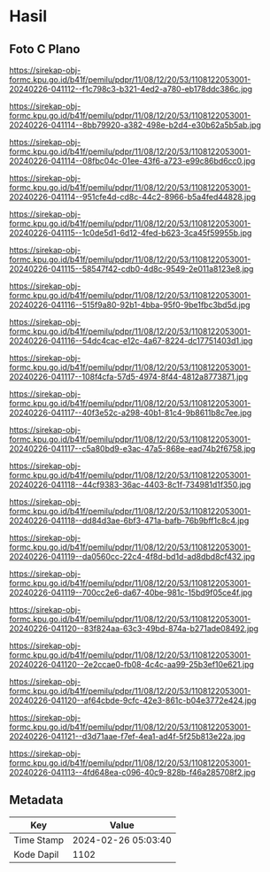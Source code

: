 # Hasil

## Foto C Plano

https://sirekap-obj-formc.kpu.go.id/b41f/pemilu/pdpr/11/08/12/20/53/1108122053001-20240226-041112--f1c798c3-b321-4ed2-a780-eb178ddc386c.jpg

https://sirekap-obj-formc.kpu.go.id/b41f/pemilu/pdpr/11/08/12/20/53/1108122053001-20240226-041114--8bb79920-a382-498e-b2d4-e30b62a5b5ab.jpg

https://sirekap-obj-formc.kpu.go.id/b41f/pemilu/pdpr/11/08/12/20/53/1108122053001-20240226-041114--08fbc04c-01ee-43f6-a723-e99c86bd6cc0.jpg

https://sirekap-obj-formc.kpu.go.id/b41f/pemilu/pdpr/11/08/12/20/53/1108122053001-20240226-041114--951cfe4d-cd8c-44c2-8966-b5a4fed44828.jpg

https://sirekap-obj-formc.kpu.go.id/b41f/pemilu/pdpr/11/08/12/20/53/1108122053001-20240226-041115--1c0de5d1-6d12-4fed-b623-3ca45f59955b.jpg

https://sirekap-obj-formc.kpu.go.id/b41f/pemilu/pdpr/11/08/12/20/53/1108122053001-20240226-041115--58547f42-cdb0-4d8c-9549-2e011a8123e8.jpg

https://sirekap-obj-formc.kpu.go.id/b41f/pemilu/pdpr/11/08/12/20/53/1108122053001-20240226-041116--515f9a80-92b1-4bba-95f0-9be1fbc3bd5d.jpg

https://sirekap-obj-formc.kpu.go.id/b41f/pemilu/pdpr/11/08/12/20/53/1108122053001-20240226-041116--54dc4cac-e12c-4a67-8224-dc17751403d1.jpg

https://sirekap-obj-formc.kpu.go.id/b41f/pemilu/pdpr/11/08/12/20/53/1108122053001-20240226-041117--108f4cfa-57d5-4974-8f44-4812a8773871.jpg

https://sirekap-obj-formc.kpu.go.id/b41f/pemilu/pdpr/11/08/12/20/53/1108122053001-20240226-041117--40f3e52c-a298-40b1-81c4-9b8611b8c7ee.jpg

https://sirekap-obj-formc.kpu.go.id/b41f/pemilu/pdpr/11/08/12/20/53/1108122053001-20240226-041117--c5a80bd9-e3ac-47a5-868e-ead74b2f6758.jpg

https://sirekap-obj-formc.kpu.go.id/b41f/pemilu/pdpr/11/08/12/20/53/1108122053001-20240226-041118--44cf9383-36ac-4403-8c1f-734981d1f350.jpg

https://sirekap-obj-formc.kpu.go.id/b41f/pemilu/pdpr/11/08/12/20/53/1108122053001-20240226-041118--dd84d3ae-6bf3-471a-bafb-76b9bff1c8c4.jpg

https://sirekap-obj-formc.kpu.go.id/b41f/pemilu/pdpr/11/08/12/20/53/1108122053001-20240226-041119--da0560cc-22c4-4f8d-bd1d-ad8dbd8cf432.jpg

https://sirekap-obj-formc.kpu.go.id/b41f/pemilu/pdpr/11/08/12/20/53/1108122053001-20240226-041119--700cc2e6-da67-40be-981c-15bd9f05ce4f.jpg

https://sirekap-obj-formc.kpu.go.id/b41f/pemilu/pdpr/11/08/12/20/53/1108122053001-20240226-041120--83f824aa-63c3-49bd-874a-b271ade08492.jpg

https://sirekap-obj-formc.kpu.go.id/b41f/pemilu/pdpr/11/08/12/20/53/1108122053001-20240226-041120--2e2ccae0-fb08-4c4c-aa99-25b3ef10e621.jpg

https://sirekap-obj-formc.kpu.go.id/b41f/pemilu/pdpr/11/08/12/20/53/1108122053001-20240226-041120--af64cbde-9cfc-42e3-861c-b04e3772e424.jpg

https://sirekap-obj-formc.kpu.go.id/b41f/pemilu/pdpr/11/08/12/20/53/1108122053001-20240226-041121--d3d71aae-f7ef-4ea1-ad4f-5f25b813e22a.jpg

https://sirekap-obj-formc.kpu.go.id/b41f/pemilu/pdpr/11/08/12/20/53/1108122053001-20240226-041113--4fd648ea-c096-40c9-828b-f46a285708f2.jpg


## Metadata

| Key        | Value               |
| ---------- | ------------------- |
| Time Stamp | 2024-02-26 05:03:40 |
| Kode Dapil | 1102                |



